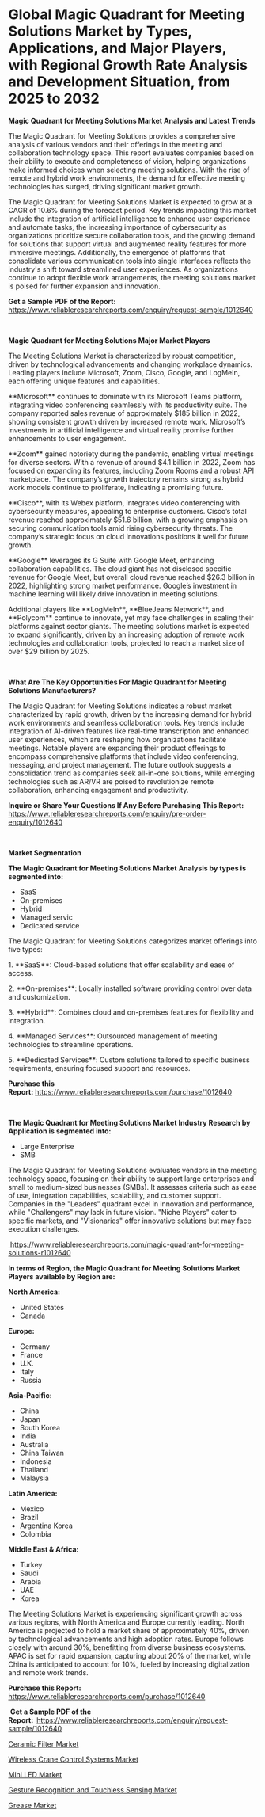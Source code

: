 <p><h1>Global Magic Quadrant for Meeting Solutions Market by Types, Applications, and Major Players, with Regional Growth Rate Analysis and Development Situation, from 2025 to 2032</h1></p><p><strong>Magic Quadrant for Meeting Solutions Market Analysis and Latest Trends</strong></p>
<p><p>The Magic Quadrant for Meeting Solutions provides a comprehensive analysis of various vendors and their offerings in the meeting and collaboration technology space. This report evaluates companies based on their ability to execute and completeness of vision, helping organizations make informed choices when selecting meeting solutions. With the rise of remote and hybrid work environments, the demand for effective meeting technologies has surged, driving significant market growth.</p><p>The Magic Quadrant for Meeting Solutions Market is expected to grow at a CAGR of 10.6% during the forecast period. Key trends impacting this market include the integration of artificial intelligence to enhance user experience and automate tasks, the increasing importance of cybersecurity as organizations prioritize secure collaboration tools, and the growing demand for solutions that support virtual and augmented reality features for more immersive meetings. Additionally, the emergence of platforms that consolidate various communication tools into single interfaces reflects the industry's shift toward streamlined user experiences. As organizations continue to adopt flexible work arrangements, the meeting solutions market is poised for further expansion and innovation.</p></p>
<p><strong>Get a Sample PDF of the Report:&nbsp;</strong> <a href="https://www.reliableresearchreports.com/enquiry/request-sample/1012640?utm_campaign=123&utm_medium=2&utm_source=Github&utm_content=ia&utm_term=06032025&utm_id=magic-quadrant-for-meeting-solutions">https://www.reliableresearchreports.com/enquiry/request-sample/1012640</a></p>
<p>&nbsp;</p>
<p><strong>Magic Quadrant for Meeting Solutions Major Market Players</strong></p>
<p><p>The Meeting Solutions Market is characterized by robust competition, driven by technological advancements and changing workplace dynamics. Leading players include Microsoft, Zoom, Cisco, Google, and LogMeIn, each offering unique features and capabilities.</p><p>**Microsoft** continues to dominate with its Microsoft Teams platform, integrating video conferencing seamlessly with its productivity suite. The company reported sales revenue of approximately $185 billion in 2022, showing consistent growth driven by increased remote work. Microsoft’s investments in artificial intelligence and virtual reality promise further enhancements to user engagement.</p><p>**Zoom** gained notoriety during the pandemic, enabling virtual meetings for diverse sectors. With a revenue of around $4.1 billion in 2022, Zoom has focused on expanding its features, including Zoom Rooms and a robust API marketplace. The company’s growth trajectory remains strong as hybrid work models continue to proliferate, indicating a promising future.</p><p>**Cisco**, with its Webex platform, integrates video conferencing with cybersecurity measures, appealing to enterprise customers. Cisco’s total revenue reached approximately $51.6 billion, with a growing emphasis on securing communication tools amid rising cybersecurity threats. The company’s strategic focus on cloud innovations positions it well for future growth.</p><p>**Google** leverages its G Suite with Google Meet, enhancing collaboration capabilities. The cloud giant has not disclosed specific revenue for Google Meet, but overall cloud revenue reached $26.3 billion in 2022, highlighting strong market performance. Google’s investment in machine learning will likely drive innovation in meeting solutions.</p><p>Additional players like **LogMeIn**, **BlueJeans Network**, and **Polycom** continue to innovate, yet may face challenges in scaling their platforms against sector giants. The meeting solutions market is expected to expand significantly, driven by an increasing adoption of remote work technologies and collaboration tools, projected to reach a market size of over $29 billion by 2025.</p></p>
<p>&nbsp;</p>
<p><strong>What Are The Key Opportunities For Magic Quadrant for Meeting Solutions Manufacturers?</strong></p>
<p><p>The Magic Quadrant for Meeting Solutions indicates a robust market characterized by rapid growth, driven by the increasing demand for hybrid work environments and seamless collaboration tools. Key trends include integration of AI-driven features like real-time transcription and enhanced user experiences, which are reshaping how organizations facilitate meetings. Notable players are expanding their product offerings to encompass comprehensive platforms that include video conferencing, messaging, and project management. The future outlook suggests a consolidation trend as companies seek all-in-one solutions, while emerging technologies such as AR/VR are poised to revolutionize remote collaboration, enhancing engagement and productivity.</p></p>
<p><strong>Inquire or Share Your Questions If Any Before Purchasing This Report:</strong> <a href="https://www.reliableresearchreports.com/enquiry/pre-order-enquiry/1012640?utm_campaign=123&utm_medium=2&utm_source=Github&utm_content=ia&utm_term=06032025&utm_id=magic-quadrant-for-meeting-solutions">https://www.reliableresearchreports.com/enquiry/pre-order-enquiry/1012640</a></p>
<p>&nbsp;</p>
<p><strong>Market Segmentation</strong></p>
<p><strong>The Magic Quadrant for Meeting Solutions Market Analysis by types is segmented into:</strong></p>
<p><ul><li>SaaS</li><li>On-premises</li><li>Hybrid</li><li>Managed servic</li><li>Dedicated service</li></ul></p>
<p><p>The Magic Quadrant for Meeting Solutions categorizes market offerings into five types: </p><p>1. **SaaS**: Cloud-based solutions that offer scalability and ease of access.</p><p>2. **On-premises**: Locally installed software providing control over data and customization.</p><p>3. **Hybrid**: Combines cloud and on-premises features for flexibility and integration.</p><p>4. **Managed Services**: Outsourced management of meeting technologies to streamline operations.</p><p>5. **Dedicated Services**: Custom solutions tailored to specific business requirements, ensuring focused support and resources.</p></p>
<p><strong>Purchase this Report:&nbsp;</strong><a href="https://www.reliableresearchreports.com/purchase/1012640?utm_campaign=123&utm_medium=2&utm_source=Github&utm_content=ia&utm_term=06032025&utm_id=magic-quadrant-for-meeting-solutions">https://www.reliableresearchreports.com/purchase/1012640</a></p>
<p>&nbsp;</p>
<p><strong>The Magic Quadrant for Meeting Solutions Market Industry Research by Application is segmented into:</strong></p>
<p><ul><li>Large Enterprise</li><li>SMB</li></ul></p>
<p><p>The Magic Quadrant for Meeting Solutions evaluates vendors in the meeting technology space, focusing on their ability to support large enterprises and small to medium-sized businesses (SMBs). It assesses criteria such as ease of use, integration capabilities, scalability, and customer support. Companies in the "Leaders" quadrant excel in innovation and performance, while "Challengers" may lack in future vision. "Niche Players" cater to specific markets, and "Visionaries" offer innovative solutions but may face execution challenges.</p></p>
<p><a href="https://www.reliableresearchreports.com/magic-quadrant-for-meeting-solutions-r1012640?utm_campaign=123&utm_medium=2&utm_source=Github&utm_content=ia&utm_term=06032025&utm_id=magic-quadrant-for-meeting-solutions">&nbsp;https://www.reliableresearchreports.com/magic-quadrant-for-meeting-solutions-r1012640</a></p>
<p><strong>In terms of Region, the Magic Quadrant for Meeting Solutions Market Players available by Region are:</strong></p>
<p>
    <p> <strong> North America: </strong>
        <ul>
            <li>United States</li>
            <li>Canada</li>
        </ul>
        </p> 
    <p> <strong> Europe: </strong>
        <ul>
            <li>Germany</li>
            <li>France</li>
            <li>U.K.</li>
            <li>Italy</li>
            <li>Russia</li>
        </ul>
        </p> 
    <p> <strong> Asia-Pacific: </strong>
        <ul>
            <li>China</li>
            <li>Japan</li>
            <li>South Korea</li>
            <li>India</li>
            <li>Australia</li>
            <li>China Taiwan</li>
            <li>Indonesia</li>
            <li>Thailand</li>
            <li>Malaysia</li>
        </ul>
        </p> 
    <p> <strong> Latin America: </strong>
        <ul>
            <li>Mexico</li>
            <li>Brazil</li>
            <li>Argentina Korea</li>
            <li>Colombia</li>
        </ul>
        </p> 
    <p> <strong> Middle East & Africa: </strong>
        <ul>
            <li>Turkey</li>
            <li>Saudi</li>
            <li>Arabia</li>
            <li>UAE</li>
            <li>Korea</li>
        </ul>
    </p>
    </p>
<p><p>The Meeting Solutions Market is experiencing significant growth across various regions, with North America and Europe currently leading. North America is projected to hold a market share of approximately 40%, driven by technological advancements and high adoption rates. Europe follows closely with around 30%, benefitting from diverse business ecosystems. APAC is set for rapid expansion, capturing about 20% of the market, while China is anticipated to account for 10%, fueled by increasing digitalization and remote work trends.</p></p>
<p><strong>Purchase this Report: </strong><a href="https://www.reliableresearchreports.com/purchase/1012640?utm_campaign=123&utm_medium=2&utm_source=Github&utm_content=ia&utm_term=06032025&utm_id=magic-quadrant-for-meeting-solutions">https://www.reliableresearchreports.com/purchase/1012640</a></p>
<p>&nbsp;<strong>Get a Sample PDF of the Report:&nbsp;&nbsp;</strong><a href="https://www.reliableresearchreports.com/enquiry/request-sample/1012640?utm_campaign=123&utm_medium=2&utm_source=Github&utm_content=ia&utm_term=06032025&utm_id=magic-quadrant-for-meeting-solutions">https://www.reliableresearchreports.com/enquiry/request-sample/1012640</a></p>
<p><strong></strong></p>
<p><p><a href="https://github.com/boyertrull4r/Market-Research-Report-List-1/blob/main/ceramic-filter-market.md?utm_campaign=123&utm_medium=2&utm_source=Github&utm_content=ia&utm_term=06032025&utm_id=magic-quadrant-for-meeting-solutions">Ceramic Filter Market</a></p><p><a href="https://github.com/zakkistuey/Market-Research-Report-List-1/blob/main/wireless-crane-control-systems-market.md?utm_campaign=123&utm_medium=2&utm_source=Github&utm_content=ia&utm_term=06032025&utm_id=magic-quadrant-for-meeting-solutions">Wireless Crane Control Systems Market</a></p><p><a href="https://github.com/lillybosakoi/Market-Research-Report-List-1/blob/main/mini-led-market.md?utm_campaign=123&utm_medium=2&utm_source=Github&utm_content=ia&utm_term=06032025&utm_id=magic-quadrant-for-meeting-solutions">Mini LED Market</a></p><p><a href="https://github.com/joshuagarcia509/Market-Research-Report-List-1/blob/main/gesture-recognition-and-touchless-sensing-market.md?utm_campaign=123&utm_medium=2&utm_source=Github&utm_content=ia&utm_term=06032025&utm_id=magic-quadrant-for-meeting-solutions">Gesture Recognition and Touchless Sensing Market</a></p><p><a href="https://github.com/siertnamba7u/Market-Research-Report-List-1/blob/main/grease-market.md?utm_campaign=123&utm_medium=2&utm_source=Github&utm_content=ia&utm_term=06032025&utm_id=magic-quadrant-for-meeting-solutions">Grease Market</a></p></p>